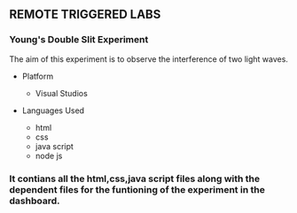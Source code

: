 ## REMOTE TRIGGERED LABS
### Young's Double Slit Experiment

The aim of this experiment is to observe the interference of two light waves.

* Platform
  - Visual Studios
 
 * Languages Used
   - html
   - css
   - java script
   - node js

### It contians all the html,css,java script files along with the dependent files for the funtioning of the experiment in the dashboard.
